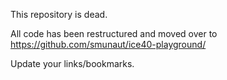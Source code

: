 This repository is dead.

All code has been restructured and moved over to https://github.com/smunaut/ice40-playground/

Update your links/bookmarks.
